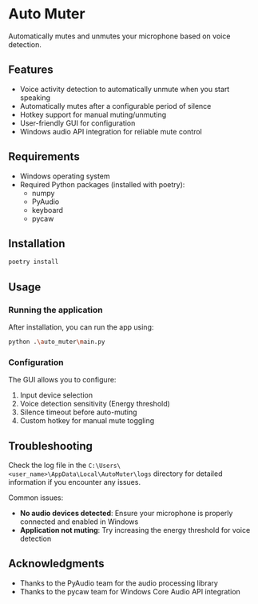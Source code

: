 # Auto Muter

Automatically mutes and unmutes your microphone based on voice detection.

## Features

- Voice activity detection to automatically unmute when you start speaking
- Automatically mutes after a configurable period of silence
- Hotkey support for manual muting/unmuting
- User-friendly GUI for configuration
- Windows audio API integration for reliable mute control

## Requirements

- Windows operating system
- Required Python packages (installed with poetry):
  - numpy
  - PyAudio
  - keyboard
  - pycaw

## Installation

```bash
poetry install
```

## Usage

### Running the application

After installation, you can run the app using:

```bash
python .\auto_muter\main.py
```

### Configuration

The GUI allows you to configure:

1. Input device selection
2. Voice detection sensitivity (Energy threshold)
3. Silence timeout before auto-muting
4. Custom hotkey for manual mute toggling

## Troubleshooting

Check the log file in the `C:\Users\<user_name>\AppData\Local\AutoMuter\logs` directory for detailed information if you encounter any issues.

Common issues:

- **No audio devices detected**: Ensure your microphone is properly connected and enabled in Windows
- **Application not muting**: Try increasing the energy threshold for voice detection

## Acknowledgments

- Thanks to the PyAudio team for the audio processing library
- Thanks to the pycaw team for Windows Core Audio API integration
